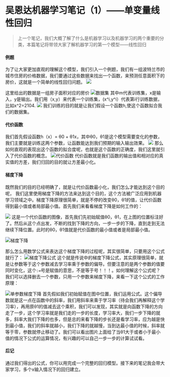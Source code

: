 # 吴恩达机器学习笔记（1）——单变量线性回归

> 上一个笔记，我们大概了解了什么是机器学习以及机器学习的两个重要的分类，本篇笔记将带领大家了解机器学习的第一个模型——线性回归

#### 例题
  为了让大家更加直观的理解这个模型，我们引入一个例题，我们有一组波特兰市的城市住房的价格数据，我们要通过这些数据来找出一个函数，来预测任意面积下的房价，这就是一个简单的线性回归问题。
![](https://upload-images.jianshu.io/upload_images/8355793-b5ae0dcf90fe5680.png?imageMogr2/auto-orient/strip%7CimageView2/2/w/1240)

这里给出的数据是一组房子面积对应的房价
![数据集](https://upload-images.jianshu.io/upload_images/8355793-6ef06d0d5eb5c0a5.png?imageMogr2/auto-orient/strip%7CimageView2/2/w/1240)
其中m代表训练集，x是输入，y是输出。我们用（x,y）来代表一个训练集，(x^i,y^i）代表第i行训练数据，比如x^2=2104.
![](https://upload-images.jianshu.io/upload_images/8355793-127019a93251a247.png?imageMogr2/auto-orient/strip%7CimageView2/2/w/1240)
我们训练的目的就是让我们假设一个函数h,使这个函数拟合我们的数据集。

#### 代价函数

我们首先假设函数h（x）= θ0 + θ1x，其中θ0，θ1是这个模型需要变化的参数，我们主要就是训练这两个参数，让函数能达到我们预期的输入输出效果。
![](https://upload-images.jianshu.io/upload_images/8355793-c16d83d8db1aac6d.png?imageMogr2/auto-orient/strip%7CimageView2/2/w/1240)
那么如何直观的表现出这个函数的拟合度呢，也就是这个函数的正确度，我们这里就引入了代价函数的概念。
![代价函数](https://upload-images.jianshu.io/upload_images/8355793-154f498f2d2713f0.png?imageMogr2/auto-orient/strip%7CimageView2/2/w/1240)
代价函数就是我们函数的输出值和相对应的真实值的方差，我们归回的目的就让方差最小化。

#### 梯度下降
既然我们的目的已经明确了，就是让代价函数最小化，我们怎么才能达到这个目的呢， 我们这里使用梯度下降的方法来达到这个目的，这个方法被广泛应用到机器学习领域之中。梯度下降原理很简单，就是不停的改变θ0，θ1的值，让代价函数得到最小值或者局部最小值。首先我们来看看梯度下降是如何工作的：

![](https://upload-images.jianshu.io/upload_images/8355793-9459e4a0520e840d.png?imageMogr2/auto-orient/strip%7CimageView2/2/w/1240)
这是一个代价函数的图像，首先我们先初始赋值θ0，θ1，在上图的位置标注好了。然后从这个点出发，不断的找到下降的方向，一步一步的下降，直到走到无法继续下降位置。此时的θ0，θ1值就是代价函数的最小值或者是局部最小值。

![梯度下降](https://upload-images.jianshu.io/upload_images/8355793-ad6a6c7d1410f0d1.png?imageMogr2/auto-orient/strip%7CimageView2/2/w/1240)

那么怎么用数学公式来表达这个梯度下降的过程呢，其实很简单，只要用这个公式就行了：
![梯度下降公式](https://upload-images.jianshu.io/upload_images/8355793-80fb9af0e5eacf6b.png?imageMogr2/auto-orient/strip%7CimageView2/2/w/1240)
这个就是传说中的梯度下降公式，其实原理很简单，就是让参数等于这个参数减去学习率乘于参数的偏导。但要注意的是两个参数的值要同时变化，这个`:=`号是赋值的意思，不是等于号！！！。如何理解这个公式呢？我们可以选择删去一个参数，只用一个参数来梯度下降，来看一下这个公式的工作原理：

![单参数梯度下降](https://upload-images.jianshu.io/upload_images/8355793-5a1e4669a0547eb0.png?imageMogr2/auto-orient/strip%7CimageView2/2/w/1240)
首先假如我们初始赋值在图中位置，我们运用公式。这个偏导数就是这一点在函数中的斜率，我们用斜率来乘于学习率（待会我们再解释这个学习率），再用原θ1的值减去这个乘积，我们可以发现，其实就是向函数下降的方向走了一步，这个学习率就是我们走的一步的长度，学习率大，我们一步下降的就多，斜率大我们下降的也多，但是总的来看下降的步长还是看学习率，应为越是快到最小值，我们的斜率就越小，我们下降的就越慢，当到达最小值的时候，斜率就等于零，参数就停止移动了。我们可以看出图片上面给了当θ1大于或者小于最小值的情况下公式的运算情况，有兴趣的可以自己一步一步的计算试试看。

#### 后记
通过我们得出的公式，你可以用完成一个完整的回归模型。接下来的笔记我会带大家学习，多个x输入情况下的回归建立。
